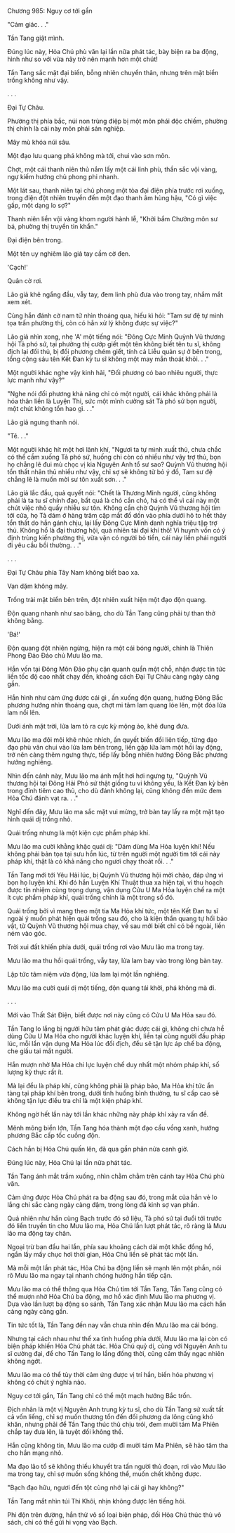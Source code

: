 




Chương 985: Nguy cơ tới gần


"Cảm giác. . ."

Tần Tang giật mình.

Đúng lúc này, Hỏa Chú phù văn lại lần nữa phát tác, bày biện ra ba động, hình như so với vừa nãy trở nên mạnh hơn một chút!

Tần Tang sắc mặt đại biến, bỗng nhiên chuyển thân, nhưng trên mặt biển trống không như vậy.

. . .

Đại Tự Châu.

Phường thị phía bắc, núi non trùng điệp bị một môn phái độc chiếm, phường thị chính là cái này môn phái sản nghiệp.

Mây mù khóa núi sâu.

Một đạo lưu quang phá không mà tới, chui vào sơn môn.

Chợt, một cái thanh niên thủ nắm lấy một cái linh phù, thần sắc vội vàng, ngự kiếm hướng chủ phong phi nhanh.

Một lát sau, thanh niên tại chủ phong một tòa đại điện phía trước rơi xuống, trong điện đột nhiên truyền đến một đạo thanh âm hùng hậu, "Có gì việc gấp, một dạng lo sợ?"

Thanh niên liền vội vàng khom người hành lễ, "Khởi bẩm Chưởng môn sư bá, phường thị truyền tin khẩn."

Đại điện bên trong.

Một tên uy nghiêm lão giả tay cầm cờ đen.

'Cạch!'

Quân cờ rơi.

Lão giả khẽ ngẩng đầu, vẫy tay, đem linh phù đưa vào trong tay, nhắm mắt xem xét.

Cùng hắn đánh cờ nam tử nhìn thoáng qua, hiếu kì hỏi: "Tam sư đệ tự mình tọa trấn phường thị, còn có hắn xử lý không được sự việc?"

Lão giả nhìn xong, nhẹ 'A' một tiếng nói: "Đông Cực Minh Quỳnh Vũ thương hội Tả phó sứ, tại phường thị cướp giết một tên không biết tên tu sĩ, không địch lại đối thủ, bị đối phương chém giết, tính cả Liễu quản sự ở bên trong, tổng cộng sáu tên Kết Đan kỳ tu sĩ không một may mắn thoát khỏi. . ."

Một người khác nghe vậy kinh hãi, "Đối phương có bao nhiêu người, thực lực mạnh như vậy?"

"Nghe nói đối phương khả năng chỉ có một người, cái khác không phải là hóa thân liền là Luyện Thi, sức một mình cường sát Tả phó sứ bọn người, một chút không tổn hao gì. . ."

Lão giả ngưng thanh nói.

"Tê. . ."

Một người khác hít một hơi lãnh khí, "Ngươi ta tự mình xuất thủ, chưa chắc có thể cầm xuống Tả phó sứ, huống chi còn có nhiều như vậy trợ thủ, bọn họ chẳng lẽ đui mù chọc vị kia Nguyên Anh tổ sư sao? Quỳnh Vũ thương hội tổn thất nhân thủ nhiều như vậy, chỉ sợ sẽ không từ bỏ ý đồ, Tam sư đệ chẳng lẽ là muốn mời sư tôn xuất sơn. . ."

Lão giả lắc đầu, quả quyết nói: "Chết là Thương Minh người, cũng không phải là ta tu sĩ chính đạo, bất quá là chó cắn chó, há có thể vì cái này một chút việc nhỏ quấy nhiễu sư tôn. Không cần chờ Quỳnh Vũ thương hội tìm tới cửa, họ Tả dám ở hàng trăm cặp mắt đổ dồn vào phía dưới hô to hết thảy tổn thất do hắn gánh chịu, lại lấy Đông Cực Minh danh nghĩa triệu tập trợ thủ. Không hổ là đại thương hội, quả nhiên tài đại khí thô! Vi huynh vốn có ý định trùng kiến phường thị, vừa vặn có người bỏ tiền, cái này liền phái người đi yêu cầu bồi thường. . ."

. . .

Đại Tự Châu phía Tây Nam không biết bao xa.

Vạn dặm không mây.

Trống trải mặt biển bên trên, đột nhiên xuất hiện một đạo độn quang.

Độn quang nhanh như sao băng, cho dù Tần Tang cũng phải tự than thở không bằng.

'Bá!'

Độn quang đột nhiên ngừng, hiện ra một cái bóng người, chính là Thiên Phong Đảo Đảo chủ Mưu lão ma.

Hắn vốn tại Đông Môn Đảo phụ cận quanh quẩn một chỗ, nhận được tin tức liền tốc độ cao nhất chạy đến, khoảng cách Đại Tự Châu càng ngày càng gần.

Hắn hình như cảm ứng được cái gì , ấn xuống độn quang, hướng Đông Bắc phương hướng nhìn thoáng qua, chợt mi tâm lam quang lóe lên, một đóa lửa lam nổi lên.

Dưới ánh mặt trời, lửa lam tỏ ra cực kỳ mộng ảo, khẽ đung đưa.

Mưu lão ma đôi môi khẽ nhúc nhích, ấn quyết biến đổi liên tiếp, từng đạo đạo phù văn chui vào lửa lam bên trong, liền gặp lửa lam một hồi lay động, trở nên càng thêm ngưng thực, tiếp lấy bỗng nhiên hướng Đông Bắc phương hướng nghiêng.

Nhìn đến cảnh này, Mưu lão ma ánh mắt hơi hơi ngưng tụ, "Quỳnh Vũ thương hội tại Đông Hải Phó sứ thật giống tu vi không yếu, là Kết Đan kỳ bên trong đỉnh tiêm cao thủ, cho dù đánh không lại, cũng không đến mức đem Hỏa Chú đánh vạt ra. . ."

Nghĩ đến đây, Mưu lão ma sắc mặt vui mừng, trở bàn tay lấy ra một mặt tạo hình quái dị trống nhỏ.

Quái trống nhưng là một kiện cực phẩm pháp khí.

Mưu lão ma cười khằng khặc quái dị: "Dám dùng Ma Hỏa luyện khí! Nếu không phải bản tọa tại sưu hồn lúc, từ trên người một người tìm tới cái này pháp khí, thật là có khả năng cho ngươi chạy thoát rồi. . ."

Tần Tang mới tới Yêu Hải lúc, bị Quỳnh Vũ thương hội mời chào, đáp ứng vì bọn họ luyện khí. Khi đó hắn Luyện Khí Thuật thua xa hiện tại, vì thu hoạch được tín nhiệm cùng trọng dụng, vận dụng Cửu U Ma Hỏa luyện chế ra một ít cực phẩm pháp khí, quái trống chính là một trong số đó.

Quái trống bởi vì mang theo một tia Ma Hỏa khí tức, một tên Kết Đan tu sĩ ngoài ý muốn phát hiện quái trống sau đó, cho là kiện thần quang tự hối bảo vật, từ Quỳnh Vũ thương hội mua chạy, về sau mới biết chỉ có bề ngoài, liền ném vào góc.

Trời xui đất khiến phía dưới, quái trống rơi vào Mưu lão ma trong tay.

Mưu lão ma thu hồi quái trống, vẫy tay, lửa lam bay vào trong lòng bàn tay.

Lập tức tâm niệm vừa động, lửa lam lại một lần nghiêng.

Mưu lão ma cười quái dị một tiếng, độn quang tái khởi, phá không mà đi.

. . .

Mới vào Thất Sát Điện, biết được nơi này cũng có Cửu U Ma Hỏa sau đó.

Tần Tang lo lắng bị người hữu tâm phát giác được cái gì, không chỉ chưa hề dùng Cửu U Ma Hỏa cho người khác luyện khí, liền tại cùng người đấu pháp lúc, mỗi lần vận dụng Ma Hỏa lúc đối địch, đều sẽ tận lực áp chế ba động, che giấu tai mắt người.

Hắn mượn nhờ Ma Hỏa chi lực luyện chế duy nhất một nhóm pháp khí, số lượng kỳ thực rất ít.

Mà lại đều là pháp khí, cũng không phải là pháp bảo, Ma Hỏa khí tức ẩn tàng tại pháp khí bên trong, dưới tình huống bình thường, tu sĩ cấp cao sẽ không tận lực điều tra chỉ là một kiện pháp khí.

Không ngờ hết lần này tới lần khác những này pháp khí xảy ra vấn đề.

Mênh mông biển lớn, Tần Tang hóa thành một đạo cầu vồng xanh, hướng phương Bắc cấp tốc cuồng độn.

Cách hắn bị Hỏa Chú quấn lên, đã qua gần phân nửa canh giờ.

Đúng lúc này, Hỏa Chú lại lần nữa phát tác.

Tần Tang ánh mắt trầm xuống, nhìn chằm chằm trên cánh tay Hỏa Chú phù văn.

Cảm ứng được Hỏa Chú phát ra ba động sau đó, trong mắt của hắn vẻ lo lắng chi sắc càng ngày càng đậm, trong lòng đã kinh sợ vạn phần.

Quả nhiên như hắn cùng Bạch trước đó sở liệu, Tả phó sứ tại đuổi tới trước đó liền truyền tin cho Mưu lão ma, Hỏa Chú lần lượt phát tác, rõ ràng là Mưu lão ma động tay chân.

Ngoại trừ ban đầu hai lần, phía sau khoảng cách dài một khắc đồng hồ, ngắn lấy mấy chục hơi thời gian, Hỏa Chú liền sẽ phát tác một lần.

Mà mỗi một lần phát tác, Hỏa Chú ba động liền sẽ mạnh lên một phần, nói rõ Mưu lão ma ngay tại nhanh chóng hướng hắn tiếp cận.

Mưu lão ma có thể thông qua Hỏa Chú tìm tới Tần Tang, Tần Tang cũng có thể mượn nhờ Hỏa Chú ba động, mơ hồ xác định Mưu lão ma phương vị. Dựa vào lần lượt ba động so sánh, Tần Tang xác nhận Mưu lão ma cách hắn càng ngày càng gần.

Tin tức tốt là, Tần Tang đến nay vẫn chưa nhìn đến Mưu lão ma cái bóng.

Nhưng tại cách nhau như thế xa tình huống phía dưới, Mưu lão ma lại còn có biện pháp khiến Hỏa Chú phát tác. Hỏa Chú quỷ dị, cùng với Nguyên Anh tu sĩ cường đại, để cho Tần Tang lo lắng đồng thời, cũng cảm thấy ngạc nhiên không ngớt.

Mưu lão ma có thể tùy thời cảm ứng được vị trí hắn, biến hóa phương vị không có chút ý nghĩa nào.

Nguy cơ tới gần, Tần Tang chỉ có thể một mạch hướng Bắc trốn.

Địch nhân là một vị Nguyên Anh trung kỳ tu sĩ, cho dù Tần Tang sử xuất tất cả vốn liếng, chỉ sợ muốn thương tổn đến đối phương da lông cũng khó khăn, nhưng phải để Tần Tang thúc thủ chịu trói, đem mười tám Ma Phiên chắp tay đưa lên, là tuyệt đối không thể.

Hắn cũng không tin, Mưu lão ma cướp đi mười tám Ma Phiên, sẽ hảo tâm tha cho hắn mạng nhỏ.

Ma đạo lão tổ sẽ không thiếu khuyết tra tấn người thủ đoạn, rơi vào Mưu lão ma trong tay, chỉ sợ muốn sống không thể, muốn chết không được.

"Bạch đạo hữu, ngươi đến tột cùng nhớ lại cái gì hay không?"

Tần Tang mắt nhìn túi Thi Khôi, nhịn không được lên tiếng hỏi.

Phi độn trên đường, hắn thử vô số loại biện pháp, đối Hỏa Chú thúc thủ vô sách, chỉ có thể gửi hi vọng vào Bạch.




